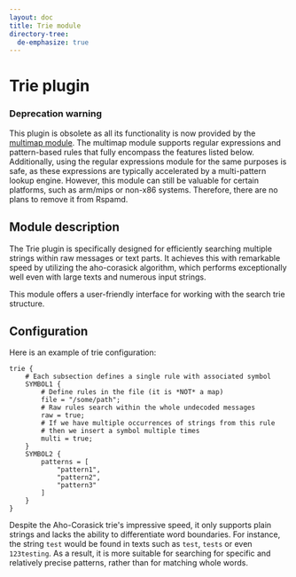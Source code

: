 ```yaml
---
layout: doc
title: Trie module
directory-tree:
  de-emphasize: true
---
```


# Trie plugin

### Deprecation warning
This plugin is obsolete as all its functionality is now provided by the [multimap module](multimap.html). The multimap module supports regular expressions and pattern-based rules that fully encompass the features listed below. Additionally, using the regular expressions module for the same purposes is safe, as these expressions are typically accelerated by a multi-pattern lookup engine. However, this module can still be valuable for certain platforms, such as arm/mips or non-x86 systems. Therefore, there are no plans to remove it from Rspamd.

## Module description
The Trie plugin is specifically designed for efficiently searching multiple strings within raw messages or text parts. It achieves this with remarkable speed by utilizing the aho-corasick algorithm, which performs exceptionally well even with large texts and numerous input strings.

This module offers a user-friendly interface for working with the search trie structure.

## Configuration

Here is an example of trie configuration:

~~~hcl
trie {
	# Each subsection defines a single rule with associated symbol
	SYMBOL1 {
		# Define rules in the file (it is *NOT* a map)
		file = "/some/path";
		# Raw rules search within the whole undecoded messages
		raw = true;
		# If we have multiple occurrences of strings from this rule
		# then we insert a symbol multiple times
		multi = true;
	}
	SYMBOL2 {
		patterns = [
			"pattern1",
			"pattern2",
			"pattern3"
		]
	}
}
~~~

Despite the Aho-Corasick trie's impressive speed, it only supports plain strings and lacks the ability to differentiate word boundaries. For instance, the string `test` would be found in texts such as `test`, `tests` or even `123testing`. As a result, it is more suitable for searching for specific and relatively precise patterns, rather than for matching whole words.
